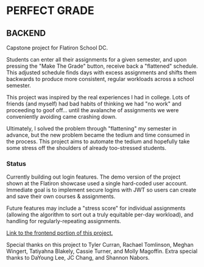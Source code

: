 # PERFECT GRADE

## BACKEND

Capstone project for Flatiron School DC.

Students can enter all their assignments for a given semester, and upon pressing the "Make The Grade" button, receive back a "flattened" schedule. This adjusted schedule finds days with excess assignments and shifts them backwards to produce more consistent, regular workloads across a school semester.

This project was inspired by the real experiences I had in college. Lots of friends (and myself) had bad habits of thinking we had "no work" and proceeding to goof off... until the avalanche of assignments we were conveniently avoiding came crashing down.

Ultimately, I solved the problem through "flattening" my semester in advance, but the new problem became the tedium and time consumed in the process. This project aims to automate the tedium and hopefully take some stress off the shoulders of already too-stressed students.

### Status

Currently building out login features. The demo version of the project shown at the Flatiron showcase used a single hard-coded user account. Immediate goal is to implement secure logins with JWT so users can create and save their own courses & assignments.

Future features may include a "stress score" for individual assignments (allowing the algorithm to sort out a truly equitable per-day workload), and handling for regularly-repeating assignments.

[Link to the frontend portion of this project.](https://github.com/PeteHanner/perfect-grade-frontend)

Special thanks on this project to Tyler Curran, Rachael Tomlinson, Meghan Wingert, Tatiyahna Blakely, Cassie Turner, and Molly Magoffin. Extra special thanks to DaYoung Lee, JC Chang, and Shannon Nabors.
